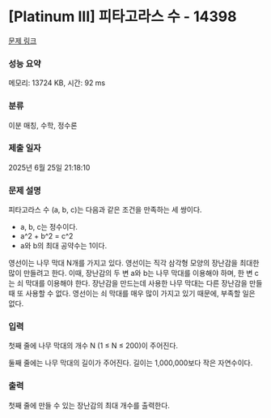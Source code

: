 # [Platinum III] 피타고라스 수 - 14398 

[문제 링크](https://www.acmicpc.net/problem/14398) 

### 성능 요약

메모리: 13724 KB, 시간: 92 ms

### 분류

이분 매칭, 수학, 정수론

### 제출 일자

2025년 6월 25일 21:18:10

### 문제 설명

<p>피타고라스 수 (a, b, c)는 다음과 같은 조건을 만족하는 세 쌍이다.</p>

<ul>
	<li>a, b, c는 정수이다.</li>
	<li>a^2 + b^2 = c^2</li>
	<li>a와 b의 최대 공약수는 1이다.</li>
</ul>

<p>영선이는 나무 막대 N개를 가지고 있다. 영선이는 직각 삼각형 모양의 장난감을 최대한 많이 만들려고 한다. 이때, 장난감의 두 변 a와 b는 나무 막대를 이용해야 하며, 한 변 c는 쇠 막대를 이용해야 한다. 장난감을 만드는데 사용한 나무 막대는 다른 장난감을 만들 때 또 사용할 수 없다. 영선이는 쇠 막대를 매우 많이 가지고 있기 때문에, 부족할 일은 없다.</p>

### 입력 

 <p>첫째 줄에 나무 막대의 개수 N (1 ≤ N ≤ 200)이 주어진다.</p>

<p>둘째 줄에는 나무 막대의 길이가 주어진다. 길이는 1,000,000보다 작은 자연수이다.</p>

### 출력 

 <p>첫째 줄에 만들 수 있는 장난감의 최대 개수를 출력한다.</p>

